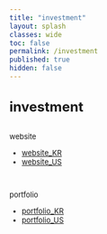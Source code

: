 ```yaml
---
title: "investment"
layout: splash
classes: wide
toc: false
permalink: /investment
published: true
hidden: false
---
```


<br>
<font size="5"> 
  <div style="font-weight:bold;">
    investment
  </div>
</font>
<br>

<font size="2">
<div markdown="1">

website

- [website_KR](/investment/website_KR)
- [website_US](/investment/website_US)
<br>

portfolio

- [portfolio_KR](/investment/portfolio_KR)
- [portfolio_US](/investment/portfolio_US)

</div>
</font>

